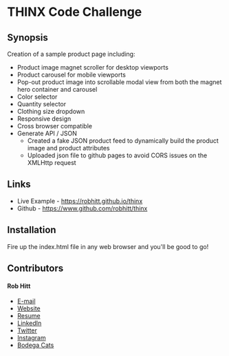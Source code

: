 # THINX Code Challenge

## Synopsis

Creation of a sample product page including:
* Product image magnet scroller for desktop viewports
* Product carousel for mobile viewports
* Pop-out product image into scrollable modal view from both the magnet hero container and carousel
* Color selector
* Quantity selector
* Clothing size dropdown
* Responsive design
* Cross browser compatible
* Generate API / JSON
  * Created a fake JSON product feed to dynamically build the product image and product attributes
  * Uploaded json file to github pages to avoid CORS issues on the XMLHttp request

## Links

* Live Example - https://robhitt.github.io/thinx
* Github - https://www.github.com/robhitt/thinx

## Installation

Fire up the index.html file in any web browser and you'll be good to go!

## Contributors

#### Rob Hitt
* [E-mail](mailto:robhitt@gmail.com)
* [Website](https://www.robhitt.com/)
* [Resume](http://www.robhitt.com/resume)
* [LinkedIn](http://www.linkedin.com/in/robhitt)
* [Twitter](http://www.twitter.com/robhitt)
* [Instagram](http://www.instagram.com/robhitt)
* [Bodega Cats](http://www.instagram.com/bodegacatsofinstagram)